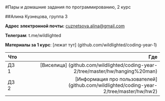 #Пары и домашние задания по программированию, 2 курс

##Алина Кузнецова, группа 3 

__Адрес электронной почты:__ cuznetsova.alina@gmail.com

__Телеграм__: t.me/wildlighted 

__Материалы за 1 курс__: [лежат тут] (github.com/wildlighted/coding-year-1)

Что|Где
---|---:
ДЗ 1|[Виселица] (github.com/wildlighted/coding-year-2/tree/master/hw/hanging%20man)
ДЗ 2|[Информация про пользователей] (github.com/wildlighted/coding-year-2/tree/master/hw/hw2)
